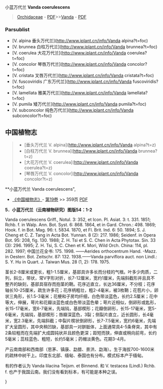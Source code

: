 小蓝万代兰 **Vanda coerulescens**

> [Orchidaceae](http://www.iplant.cn/info/Orchidaceae?t=foc) - [PDF](http://www.iplant.cn/foc/pdf/Orchidaceae.pdf)>>[Vanda](http://www.iplant.cn/info/Vanda?t=foc) - [PDF](http://www.iplant.cn/foc/pdf/Vanda.pdf)

### Parsublist

* [V.  alpina  垂头万代兰](http://www.iplant.cn/info/Vanda alpina?t=foc)
* [V.  brunnea  白柱万代兰](http://www.iplant.cn/info/Vanda brunnea?t=foc)
* [V.  coerulea  大花万代兰](http://www.iplant.cn/info/Vanda coerulea?t=foc)
* [V.  concolor  琴唇万代兰](http://www.iplant.cn/info/Vanda concolor?t=foc)
* [V.  cristata  叉唇万代兰](http://www.iplant.cn/info/Vanda cristata?t=foc)
* [V.  fuscoviridis  广东万代兰](http://www.iplant.cn/info/Vanda fuscoviridis?t=foc)
* [V.  lamellata  雅美万代兰](http://www.iplant.cn/info/Vanda lamellata?t=foc)
* [V.  pumila  矮万代兰](http://www.iplant.cn/info/Vanda pumila?t=foc)
* [V.  subconcolor  纯色万代兰](http://www.iplant.cn/info/Vanda subconcolor?t=foc)

## 中国植物志

> * [垂头万代兰  V.  alpina](http://www.iplant.cn/info/Vanda alpina?t=z)
> * [白柱万代兰  V.  brunnea](http://www.iplant.cn/info/Vanda brunnea?t=z)
> * [大花万代兰  V.  coerulea](http://www.iplant.cn/info/Vanda coerulea?t=z)
> * [琴唇万代兰  V.  concolor](http://www.iplant.cn/info/Vanda concolor?t=z)

**小蓝万代兰 Vanda coerulescens",

* [《中国植物志》](http://www.iplant.cn/frps)- [第19卷](http://www.iplant.cn/frps/vol/19) >> 359页 [PDF](http://www.iplant.cn/frps/pdf/19/359a.pdf)

**5．小蓝万代兰（云南植物研究）图版54：1-2**

Vanda coerulescens Griff., Notul. 3: 352, et Icon. Pl. Asiat. 3: t. 331. 1851; Rchb. f. in Walp. Ann. Bot. Syst. 6: 868. 1864, et in Gard. Chron.: 498. 1869; Hook. f. in Bot. Mag. 96: t. 5834. 1870, et Fl. Brit. Ind. 6: 50. 1894; S. J. Cheng et C. Z. Tang in Acta Bot. Yunnan. 8 (2): 217. 1986; Seidenf. in Opera Bot. 95: 208, fig. 130. 1988; Z. H. Tsi et S. C. Chen in Acta Phytotax. Sin. 33 (3): 296. 1995; Z. H. Tsi, S. C. Chen et K. Mori, Wild Orch. China: 114, pl. 282. 1997; 中国兰花全书: 175. 1998. ——Aerides orthocentrum Hand. -Mazz. in Oesterr. Bot. Zeitschr. 87: 132. 1938.——Vanda parviflora auct. non Lindl.: S. Y. Hu in Quart. J. Taiwan Mus. 28 (1, 2): 178. 1975.

茎长2-8厘米或更长，粗1-1.5厘米，基部具许多长而分枝的气根。叶多少肉质，二列，斜立，带状，常V字形对折，长7-12厘米，宽约1厘米，先端斜截形并且具不整齐的缺刻，基部具宿存而抱茎的鞘。花序近直立，长达36厘米，不分枝；花序轴长10-25厘米，疏生许多花；花序柄粗壮，粗2-4毫米，被3枚鞘；花苞片小，卵状三角形，长1.5-3毫米；花梗和子房均纤细，白色带淡蓝色，长约2.5厘米；花中等大，伸展，萼片和花瓣淡蓝色或白色带淡蓝色晕；萼片近相似，倒卵形或匙形，长15-17毫米，宽6-7毫米，先端钝，基部楔形；花瓣倒卵形，长15-17毫米，宽5-6毫米，先端钝，基部楔形；唇瓣深蓝色，3裂；侧裂片直立，近长圆形，长4毫米，宽2.3毫米，先端斜截；中裂片楔状倒卵形，长7-7.5毫米，宽约6毫米，先端扩大呈圆形，其中央稍凹缺，基部具一对胼胝体，上面通常具4-5条脊突，其中有2条较粗而在先端扩大成圆钝状并且颜色更深；距短而狭，伸直或稍向前弯，长约5毫米；蕊柱蓝色、粗短，长约5毫米；药帽淡黄色。花期3-4月。

产云南南部和西南部（思茅、镇康、勐腊、景洪、勐海）。生于海拔700-1600米的疏林中树干上。印度东北部、缅甸、泰国也有分布。模式标本产于缅甸。

有的作者认为 Vanda lilacina Teijsm. et Binnend. 和 V. testacea (Lindl.) Rchb. f. 也产于我国云南。我们没有看到标本，有可能是本种之误。

}